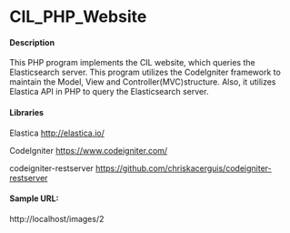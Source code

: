 # CIL_PHP_Website

#### Description 
This PHP program implements the CIL website, which queries the Elasticsearch server. This program utilizes the CodeIgniter framework to maintain the Model, View and Controller(MVC)structure. Also, it utilizes Elastica API in PHP to query the Elasticsearch server.

#### Libraries
Elastica http://elastica.io/

CodeIgniter https://www.codeigniter.com/

codeigniter-restserver https://github.com/chriskacerguis/codeigniter-restserver

#### Sample URL:
http://localhost/images/2
